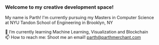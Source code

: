 ### Welcome to my creative development space!

My name is Parth! I'm currently pursuing my Masters in Computer Science at NYU Tandon School of Engineering in Brooklyn, NY

🔭 I’m currently learning Machine Learning, Visualization and Blockchain<br>
📫 How to reach me: Shoot me an email! parth@parthmerchant.com<br>
